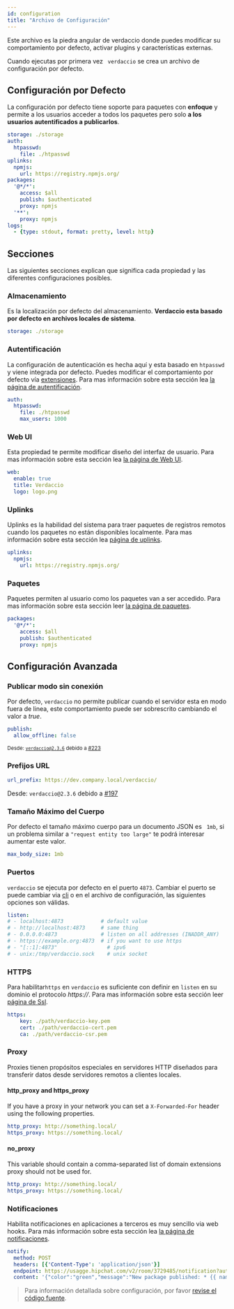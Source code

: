 ```yaml
---
id: configuration
title: "Archivo de Configuración"
---
```

Este archivo es la piedra angular de verdaccio donde puedes modificar su comportamiento por defecto, activar plugins y características externas.

Cuando ejecutas por primera vez ` verdaccio` se crea un archivo de configuración por defecto.

## Configuración por Defecto

La configuración por defecto tiene soporte para paquetes con **enfoque** y permite a los usuarios acceder a todos los paquetes pero solo **a los usuarios autentificados a publicarlos**.

```yaml
storage: ./storage
auth:
  htpasswd:
    file: ./htpasswd
uplinks:
  npmjs:
    url: https://registry.npmjs.org/
packages:
  '@*/*':
    access: $all
    publish: $authenticated
    proxy: npmjs
  '**':
    proxy: npmjs
logs:
  - {type: stdout, format: pretty, level: http}
```

## Secciones

Las siguientes secciones explican que significa cada propiedad y las diferentes configuraciones posibles.

### Almacenamiento

Es la localización por defecto del almacenamiento. **Verdaccio esta basado por defecto en archivos locales de sistema**.

```yaml
storage: ./storage
```

### Autentificación

La configuración de autenticación es hecha aquí y esta basado en `htpasswd` y viene integrada por defecto. Puedes modificar el comportamiento por defecto vía [extensiones](plugins.md). Para mas información sobre esta sección lea [la página de autentificación](auth.md).

```yaml
auth:
  htpasswd:
    file: ./htpasswd
    max_users: 1000
```

### Web UI

Esta propiedad te permite modificar diseño del interfaz de usuario. Para mas información sobre esta sección lea [la página de Web UI](web.md).

```yaml
web:
  enable: true
  title: Verdaccio
  logo: logo.png
```

### Uplinks

Uplinks es la habilidad del sistema para traer paquetes de registros remotos cuando los paquetes no están disponibles localmente. Para mas información sobre esta sección lea [página de uplinks](uplinks.md).

```yaml
uplinks:
  npmjs:
    url: https://registry.npmjs.org/
```

### Paquetes

Paquetes permiten al usuario como los paquetes van a ser accedido. Para mas información sobre esta sección leer [la página de paquetes](packages.md).

```yaml
packages:
  '@*/*':
    access: $all
    publish: $authenticated
    proxy: npmjs
```

## Configuración Avanzada

### Publicar modo sin conexión

Por defecto, `verdaccio` no permite publicar cuando el servidor esta en modo fuera de linea, este comportamiento puede ser sobrescrito cambiando el valor a *true*.

```yaml
publish:
  allow_offline: false
```

<small>Desde: <code>verdaccio@2.3.6</code> debido a <a href="https://github.com/verdaccio/verdaccio/pull/223">#223</a></small>

### Prefijos URL

```yaml
url_prefix: https://dev.company.local/verdaccio/
```

Desde: `verdaccio@2.3.6` debido a [#197](https://github.com/verdaccio/verdaccio/pull/197)

### Tamaño Máximo del Cuerpo

Por defecto el tamaño máximo cuerpo para un documento JSON es ` 1mb`, si un problema similar a `"request entity too large"` te podrá interesar aumentar este valor.

```yaml
max_body_size: 1mb
```

### Puertos

`verdaccio` se ejecuta por defecto en el puerto `4873`. Cambiar el puerto se puede cambiar via [cli](cli.md) o en el archivo de configuración, las siguientes opciones son válidas.

```yaml
listen:
# - localhost:4873            # default value
# - http://localhost:4873     # same thing
# - 0.0.0.0:4873              # listen on all addresses (INADDR_ANY)
# - https://example.org:4873  # if you want to use https
# - "[::1]:4873"                # ipv6
# - unix:/tmp/verdaccio.sock    # unix socket
```

### HTTPS

Para habilitar`https` en `verdaccio` es suficiente con definir en `listen` en su dominio el protocolo *https://*. Para mas información sobre esta sección leer [página de Ssl](ssl.md).

```yaml
https:
    key: ./path/verdaccio-key.pem
    cert: ./path/verdaccio-cert.pem
    ca: ./path/verdaccio-csr.pem
```

### Proxy

Proxies tienen propósitos especiales en servidores HTTP diseñados para transferir datos desde servidores remotos a clientes locales.

#### http_proxy and https_proxy

If you have a proxy in your network you can set a `X-Forwarded-For` header using the following properties.

```yaml
http_proxy: http://something.local/
https_proxy: https://something.local/
```

#### no_proxy

This variable should contain a comma-separated list of domain extensions proxy should not be used for.

```yaml
http_proxy: http://something.local/
https_proxy: https://something.local/
```

### Notificaciones

Habilita notificaciones en aplicaciones a terceros es muy sencillo via web hooks. Para más información sobre esta sección lea [la página de notificaciones](notifications.md).

```yaml
notify:
  method: POST
  headers: [{'Content-Type': 'application/json'}]
  endpoint: https://usagge.hipchat.com/v2/room/3729485/notification?auth_token=mySecretToken
  content: '{"color":"green","message":"New package published: * {{ name }}*","notify":true,"message_format":"text"}'
```

> Para información detallada sobre configuración, por favor [revise el código fuente](https://github.com/verdaccio/verdaccio/tree/master/conf).